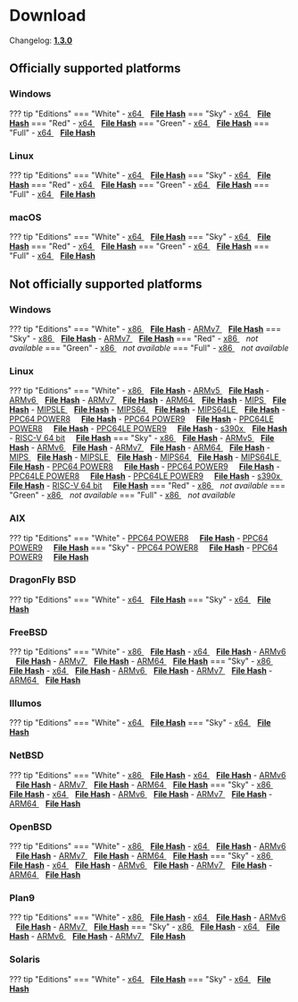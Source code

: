 # Download

Changelog: [**1.3.0**](../Changelog.md#130-_-november-20-2020)

## Officially supported platforms

### Windows

??? tip "Editions"
    === "White"
        - <a href="/dl/1.3.0/white/windows/dixer_amd64.exe">x64 </a> &nbsp;&nbsp; **<a href="/dl/1.3.0/white/windows/dixer_amd64_checksum.json">File Hash</a>**
    === "Sky"
        - <a href="/dl/1.3.0/sky/windows/dixer_amd64.exe">x64 </a> &nbsp;&nbsp; **<a href="/dl/1.3.0/sky/windows/dixer_amd64_checksum.json">File Hash</a>**
    === "Red"
        - <a href="/dl/1.3.0/red/windows/dixer_amd64.exe">x64 </a> &nbsp;&nbsp; **<a href="/dl/1.3.0/red/windows/dixer_amd64_checksum.json">File Hash</a>**
    === "Green"
        - <a href="/dl/1.3.0/green/windows/dixer_amd64.exe">x64 </a> &nbsp;&nbsp; **<a href="/dl/1.3.0/green/windows/dixer_amd64_checksum.json">File Hash</a>**
    === "Full"
        - <a href="/dl/1.3.0/full/windows/dixer_amd64.exe">x64 </a> &nbsp;&nbsp; **<a href="/dl/1.3.0/full/windows/dixer_amd64_checksum.json">File Hash</a>**

### Linux

??? tip "Editions"
    === "White"
        - <a href="/dl/1.3.0/white/linux/dixer_amd64">x64 </a> &nbsp;&nbsp; **<a href="/dl/1.3.0/white/linux/dixer_amd64_checksum.json">File Hash</a>**
    === "Sky"
        - <a href="/dl/1.3.0/sky/linux/dixer_amd64">x64 </a> &nbsp;&nbsp; **<a href="/dl/1.3.0/sky/linux/dixer_amd64_checksum.json">File Hash</a>**
    === "Red"
        - <a href="/dl/1.3.0/red/linux/dixer_amd64">x64 </a> &nbsp;&nbsp; **<a href="/dl/1.3.0/red/linux/dixer_amd64_checksum.json">File Hash</a>**
    === "Green"
        - <a href="/dl/1.3.0/green/linux/dixer_amd64">x64 </a> &nbsp;&nbsp; **<a href="/dl/1.3.0/green/linux/dixer_amd64_checksum.json">File Hash</a>**
    === "Full"
        - <a href="/dl/1.3.0/full/linux/dixer_amd64">x64 </a> &nbsp;&nbsp; **<a href="/dl/1.3.0/full/linux/dixer_amd64_checksum.json">File Hash</a>**

### macOS

??? tip "Editions"
    === "White"
        - <a href="/dl/1.3.0/white/darwin/dixer_amd64">x64 </a> &nbsp;&nbsp; **<a href="/dl/1.3.0/white/darwin/dixer_amd64_checksum.json">File Hash</a>**
    === "Sky"
        - <a href="/dl/1.3.0/sky/darwin/dixer_amd64">x64 </a> &nbsp;&nbsp; **<a href="/dl/1.3.0/sky/darwin/dixer_amd64_checksum.json">File Hash</a>**
    === "Red"
        - <a href="/dl/1.3.0/red/darwin/dixer_amd64">x64 </a> &nbsp;&nbsp; **<a href="/dl/1.3.0/red/darwin/dixer_amd64_checksum.json">File Hash</a>**
    === "Green"
        - <a href="/dl/1.3.0/green/darwin/dixer_amd64">x64 </a> &nbsp;&nbsp; **<a href="/dl/1.3.0/green/darwin/dixer_amd64_checksum.json">File Hash</a>**
    === "Full"
        - <a href="/dl/1.3.0/full/darwin/dixer_amd64">x64 </a> &nbsp;&nbsp; **<a href="/dl/1.3.0/full/darwin/dixer_amd64_checksum.json">File Hash</a>**

## Not officially supported platforms

### Windows

??? tip "Editions"
    === "White"
        - <a href="/dl/1.3.0/white/windows/dixer_386.exe">x86 </a> &nbsp;&nbsp; **<a href="/dl/1.3.0/white/windows/dixer_386_checksum.json">File Hash</a>**
        - <a href="/dl/1.3.0/white/windows/dixer_armV7.exe">ARMv7 </a> &nbsp;&nbsp; **<a href="/dl/1.3.0/white/windows/dixer_armV7_checksum.json">File Hash</a>**
    === "Sky"
        - <a href="/dl/1.3.0/sky/windows/dixer_386.exe">x86 </a> &nbsp;&nbsp; **<a href="/dl/1.3.0/sky/windows/dixer_386_checksum.json">File Hash</a>**
        - <a href="/dl/1.3.0/white/windows/dixer_armV7.exe">ARMv7 </a> &nbsp;&nbsp; **<a href="/dl/1.3.0/sky/windows/dixer_armV7_checksum.json">File Hash</a>**
    === "Red"
        - <a href="/dl/1.3.0/red/windows/dixer_386.exe">x86 </a> &nbsp;&nbsp; *not available*
    === "Green"
        - <a href="/dl/1.3.0/green/windows/dixer_386.exe">x86 </a> &nbsp;&nbsp; *not available*
    === "Full"
        - <a href="/dl/1.3.0/full/windows/dixer_386.exe">x86 </a> &nbsp;&nbsp; *not available*

### Linux

??? tip "Editions"
    === "White"
        - <a href="/dl/1.3.0/white/linux/dixer_386">x86 </a> &nbsp;&nbsp; **<a href="/dl/1.3.0/white/linux/dixer_386_checksum.json">File Hash</a>**
        - <a href="/dl/1.3.0/white/linux/dixer_armV5">ARMv5 </a> &nbsp;&nbsp; **<a href="/dl/1.3.0/white/linux/dixer_armV5_checksum.json">File Hash</a>**
        - <a href="/dl/1.3.0/white/linux/dixer_armV6">ARMv6 </a> &nbsp;&nbsp; **<a href="/dl/1.3.0/white/linux/dixer_armV6_checksum.json">File Hash</a>**
        - <a href="/dl/1.3.0/white/linux/dixer_armV7">ARMv7 </a> &nbsp;&nbsp; **<a href="/dl/1.3.0/white/linux/dixer_armV7_checksum.json">File Hash</a>**
        - <a href="/dl/1.3.0/white/linux/dixer_arm64">ARM64 </a> &nbsp;&nbsp; **<a href="/dl/1.3.0/white/linux/dixer_arm64_checksum.json">File Hash</a>**
        - <a href="/dl/1.3.0/white/linux/dixer_mips">MIPS </a> &nbsp;&nbsp; **<a href="/dl/1.3.0/white/linux/dixer_mips_checksum.json">File Hash</a>**
        - <a href="/dl/1.3.0/white/linux/dixer_mipsle">MIPSLE </a> &nbsp;&nbsp; **<a href="/dl/1.3.0/white/linux/dixer_mipsle_checksum.json">File Hash</a>**
        - <a href="/dl/1.3.0/white/linux/dixer_mips64">MIPS64 </a> &nbsp;&nbsp; **<a href="/dl/1.3.0/white/linux/dixer_mips64_checksum.json">File Hash</a>**
        - <a href="/dl/1.3.0/white/linux/dixer_mips64le">MIPS64LE </a> &nbsp;&nbsp; **<a href="/dl/1.3.0/white/linux/dixer_mips64le_checksum.json">File Hash</a>**
        - [PPC64 POWER8](/dl/1.3.0/white/linux/dixer_ppc64_power8) &nbsp;&nbsp;&nbsp; **<a href="/dl/1.3.0/white/linux/dixer_ppc64_power8_checksum.json">File Hash</a>**
        - [PPC64 POWER9](/dl/1.3.0/white/linux/dixer_ppc64_power9) &nbsp;&nbsp;&nbsp; **<a href="/dl/1.3.0/white/linux/dixer_ppc64_power9_checksum.json">File Hash</a>**
        - [PPC64LE POWER8](/dl/1.3.0/white/linux/dixer_ppc64le_power8) &nbsp;&nbsp;&nbsp; **<a href="/dl/1.3.0/white/linux/dixer_ppc64le_power8_checksum.json">File Hash</a>**
        - [PPC64LE POWER9](/dl/1.3.0/white/linux/dixer_ppc64le_power9) &nbsp;&nbsp;&nbsp; **<a href="/dl/1.3.0/white/linux/dixer_ppc64le_power9_checksum.json">File Hash</a>**
        - <a href="/dl/1.3.0/white/linux/dixer_s390x">s390x </a> &nbsp;&nbsp; **<a href="/dl/1.3.0/white/linux/dixer_s390x_checksum.json">File Hash</a>**
        - [RISC-V 64 bit](/dl/1.3.0/white/linux/dixer_riscv64) &nbsp;&nbsp;&nbsp; **<a href="/dl/1.3.0/white/linux/dixer_riscv64_checksum.json">File Hash</a>**
    === "Sky"
        - <a href="/dl/1.3.0/sky/linux/dixer_386">x86 </a> &nbsp;&nbsp; **<a href="/dl/1.3.0/sky/linux/dixer_386_checksum.json">File Hash</a>**
        - <a href="/dl/1.3.0/sky/linux/dixer_armV5">ARMv5 </a> &nbsp;&nbsp; **<a href="/dl/1.3.0/sky/linux/dixer_armV5_checksum.json">File Hash</a>**
        - <a href="/dl/1.3.0/sky/linux/dixer_armV6">ARMv6 </a> &nbsp;&nbsp; **<a href="/dl/1.3.0/sky/linux/dixer_armV6_checksum.json">File Hash</a>**
        - <a href="/dl/1.3.0/sky/linux/dixer_armV7">ARMv7 </a> &nbsp;&nbsp; **<a href="/dl/1.3.0/sky/linux/dixer_armV7_checksum.json">File Hash</a>**
        - <a href="/dl/1.3.0/sky/linux/dixer_arm64">ARM64 </a> &nbsp;&nbsp; **<a href="/dl/1.3.0/sky/linux/dixer_arm64_checksum.json">File Hash</a>**
        - <a href="/dl/1.3.0/sky/linux/dixer_mips">MIPS </a> &nbsp;&nbsp; **<a href="/dl/1.3.0/sky/linux/dixer_mips_checksum.json">File Hash</a>**
        - <a href="/dl/1.3.0/sky/linux/dixer_mipsle">MIPSLE </a> &nbsp;&nbsp; **<a href="/dl/1.3.0/sky/linux/dixer_mipsle_checksum.json">File Hash</a>**
        - <a href="/dl/1.3.0/sky/linux/dixer_mips64">MIPS64 </a> &nbsp;&nbsp; **<a href="/dl/1.3.0/sky/linux/dixer_mips64_checksum.json">File Hash</a>**
        - <a href="/dl/1.3.0/sky/linux/dixer_mips64le">MIPS64LE </a> &nbsp;&nbsp; **<a href="/dl/1.3.0/sky/linux/dixer_mips64le_checksum.json">File Hash</a>**
        - [PPC64 POWER8](/dl/1.3.0/sky/linux/dixer_ppc64_power8) &nbsp;&nbsp;&nbsp; **<a href="/dl/1.3.0/sky/linux/dixer_ppc64_power8_checksum.json">File Hash</a>**
        - [PPC64 POWER9](/dl/1.3.0/sky/linux/dixer_ppc64_power9) &nbsp;&nbsp;&nbsp; **<a href="/dl/1.3.0/sky/linux/dixer_ppc64_power9_checksum.json">File Hash</a>**
        - [PPC64LE POWER8](/dl/1.3.0/sky/linux/dixer_ppc64le_power8) &nbsp;&nbsp;&nbsp; **<a href="/dl/1.3.0/sky/linux/dixer_ppc64le_power8_checksum.json">File Hash</a>**
        - [PPC64LE POWER9](/dl/1.3.0/sky/linux/dixer_ppc64le_power9) &nbsp;&nbsp;&nbsp; **<a href="/dl/1.3.0/sky/linux/dixer_ppc64le_power9_checksum.json">File Hash</a>**
        - <a href="/dl/1.3.0/sky/linux/dixer_s390x">s390x </a> &nbsp;&nbsp; **<a href="/dl/1.3.0/sky/linux/dixer_s390x_checksum.json">File Hash</a>**
        - [RISC-V 64 bit](/dl/1.3.0/sky/linux/dixer_riscv64) &nbsp;&nbsp;&nbsp; **<a href="/dl/1.3.0/sky/linux/dixer_riscv64_checksum.json">File Hash</a>**
    === "Red"
        - <a href="/dl/1.3.0/red/linux/dixer_386">x86 </a> &nbsp;&nbsp; *not available*
    === "Green"
        - <a href="/dl/1.3.0/green/linux/dixer_386">x86 </a> &nbsp;&nbsp; *not available*
    === "Full"
        - <a href="/dl/1.3.0/full/linux/dixer_386">x86 </a> &nbsp;&nbsp; *not available*

### AIX

??? tip "Editions"
    === "White"
        - [PPC64 POWER8](/dl/1.3.0/white/aix/dixer_ppc64_power8) &nbsp;&nbsp;&nbsp; **<a href="/dl/1.3.0/white/aix/dixer_ppc64_power8_checksum.json">File Hash</a>**
        - [PPC64 POWER9](/dl/1.3.0/white/aix/dixer_ppc64_power9) &nbsp;&nbsp;&nbsp; **<a href="/dl/1.3.0/white/aix/dixer_ppc64_power9_checksum.json">File Hash</a>**
    === "Sky"
        - [PPC64 POWER8](/dl/1.3.0/sky/aix/dixer_ppc64_power8) &nbsp;&nbsp;&nbsp; **<a href="/dl/1.3.0/sky/aix/dixer_ppc64_power8_checksum.json">File Hash</a>**
        - [PPC64 POWER9](/dl/1.3.0/sky/aix/dixer_ppc64_power9) &nbsp;&nbsp;&nbsp; **<a href="/dl/1.3.0/sky/aix/dixer_ppc64_power9_checksum.json">File Hash</a>**

### DragonFly BSD

??? tip "Editions"
    === "White"
        - <a href="/dl/1.3.0/white/dragonfly/dixer_amd64">x64 </a> &nbsp;&nbsp; **<a href="/dl/1.3.0/white/dragonfly/dixer_amd64_checksum.json">File Hash</a>**
    === "Sky"
        - <a href="/dl/1.3.0/sky/dragonfly/dixer_amd64">x64 </a> &nbsp;&nbsp; **<a href="/dl/1.3.0/sky/dragonfly/dixer_amd64_checksum.json">File Hash</a>**

### FreeBSD

??? tip "Editions"
    === "White"
        - <a href="/dl/1.3.0/white/freebsd/dixer_386">x86 </a> &nbsp;&nbsp; **<a href="/dl/1.3.0/white/freebsd/dixer_386_checksum.json">File Hash</a>**
        - <a href="/dl/1.3.0/white/freebsd/dixer_amd64">x64 </a> &nbsp;&nbsp; **<a href="/dl/1.3.0/white/freebsd/dixer_amd64_checksum.json">File Hash</a>**
        - <a href="/dl/1.3.0/white/freebsd/dixer_armV6">ARMv6 </a> &nbsp;&nbsp; **<a href="/dl/1.3.0/white/freebsd/dixer_armV6_checksum.json">File Hash</a>**
        - <a href="/dl/1.3.0/white/freebsd/dixer_armV7">ARMv7 </a> &nbsp;&nbsp; **<a href="/dl/1.3.0/white/freebsd/dixer_armV7_checksum.json">File Hash</a>**
        - <a href="/dl/1.3.0/white/freebsd/dixer_arm64">ARM64 </a> &nbsp;&nbsp; **<a href="/dl/1.3.0/white/freebsd/dixer_arm64_checksum.json">File Hash</a>**
    === "Sky"
        - <a href="/dl/1.3.0/sky/freebsd/dixer_386">x86 </a> &nbsp;&nbsp; **<a href="/dl/1.3.0/sky/freebsd/dixer_386_checksum.json">File Hash</a>**
        - <a href="/dl/1.3.0/sky/freebsd/dixer_amd64">x64 </a> &nbsp;&nbsp; **<a href="/dl/1.3.0/sky/freebsd/dixer_amd64_checksum.json">File Hash</a>**
        - <a href="/dl/1.3.0/sky/freebsd/dixer_armV6">ARMv6 </a> &nbsp;&nbsp; **<a href="/dl/1.3.0/sky/freebsd/dixer_armV6_checksum.json">File Hash</a>**
        - <a href="/dl/1.3.0/sky/freebsd/dixer_armV7">ARMv7 </a> &nbsp;&nbsp; **<a href="/dl/1.3.0/sky/freebsd/dixer_armV7_checksum.json">File Hash</a>**
        - <a href="/dl/1.3.0/sky/freebsd/dixer_arm64">ARM64 </a> &nbsp;&nbsp; **<a href="/dl/1.3.0/sky/freebsd/dixer_arm64_checksum.json">File Hash</a>**

### Illumos

??? tip "Editions"
    === "White"
        - <a href="/dl/1.3.0/white/illumos/dixer_amd64">x64 </a> &nbsp;&nbsp; **<a href="/dl/1.3.0/white/illumos/dixer_amd64_checksum.json">File Hash</a>**
    === "Sky"
        - <a href="/dl/1.3.0/sky/illumos/dixer_amd64">x64 </a> &nbsp;&nbsp; **<a href="/dl/1.3.0/sky/illumos/dixer_amd64_checksum.json">File Hash</a>**

### NetBSD

??? tip "Editions"
    === "White"
        - <a href="/dl/1.3.0/white/netbsd/dixer_386">x86 </a> &nbsp;&nbsp; **<a href="/dl/1.3.0/white/netbsd/dixer_386_checksum.json">File Hash</a>**
        - <a href="/dl/1.3.0/white/netbsd/dixer_amd64">x64 </a> &nbsp;&nbsp; **<a href="/dl/1.3.0/white/netbsd/dixer_amd64_checksum.json">File Hash</a>**
        - <a href="/dl/1.3.0/white/netbsd/dixer_armV6">ARMv6 </a> &nbsp;&nbsp; **<a href="/dl/1.3.0/white/netbsd/dixer_armV6_checksum.json">File Hash</a>**
        - <a href="/dl/1.3.0/white/netbsd/dixer_armV7">ARMv7 </a> &nbsp;&nbsp; **<a href="/dl/1.3.0/white/netbsd/dixer_armV7_checksum.json">File Hash</a>**
        - <a href="/dl/1.3.0/white/netbsd/dixer_arm64">ARM64 </a> &nbsp;&nbsp; **<a href="/dl/1.3.0/white/netbsd/dixer_arm64_checksum.json">File Hash</a>**
    === "Sky"
        - <a href="/dl/1.3.0/sky/netbsd/dixer_386">x86 </a> &nbsp;&nbsp; **<a href="/dl/1.3.0/sky/netbsd/dixer_386_checksum.json">File Hash</a>**
        - <a href="/dl/1.3.0/sky/netbsd/dixer_amd64">x64 </a> &nbsp;&nbsp; **<a href="/dl/1.3.0/sky/netbsd/dixer_amd64_checksum.json">File Hash</a>**
        - <a href="/dl/1.3.0/sky/netbsd/dixer_armV6">ARMv6 </a> &nbsp;&nbsp; **<a href="/dl/1.3.0/sky/netbsd/dixer_armV6_checksum.json">File Hash</a>**
        - <a href="/dl/1.3.0/sky/netbsd/dixer_armV7">ARMv7 </a> &nbsp;&nbsp; **<a href="/dl/1.3.0/sky/netbsd/dixer_armV7_checksum.json">File Hash</a>**
        - <a href="/dl/1.3.0/sky/netbsd/dixer_arm64">ARM64 </a> &nbsp;&nbsp; **<a href="/dl/1.3.0/sky/netbsd/dixer_arm64_checksum.json">File Hash</a>**

### OpenBSD

??? tip "Editions"
    === "White"
        - <a href="/dl/1.3.0/white/openbsd/dixer_386">x86 </a> &nbsp;&nbsp; **<a href="/dl/1.3.0/white/openbsd/dixer_386_checksum.json">File Hash</a>**
        - <a href="/dl/1.3.0/white/openbsd/dixer_amd64">x64 </a> &nbsp;&nbsp; **<a href="/dl/1.3.0/white/openbsd/dixer_amd64_checksum.json">File Hash</a>**
        - <a href="/dl/1.3.0/white/openbsd/dixer_armV6">ARMv6 </a> &nbsp;&nbsp; **<a href="/dl/1.3.0/white/openbsd/dixer_armV6_checksum.json">File Hash</a>**
        - <a href="/dl/1.3.0/white/openbsd/dixer_armV7">ARMv7 </a> &nbsp;&nbsp; **<a href="/dl/1.3.0/white/openbsd/dixer_armV7_checksum.json">File Hash</a>**
        - <a href="/dl/1.3.0/white/openbsd/dixer_arm64">ARM64 </a> &nbsp;&nbsp; **<a href="/dl/1.3.0/white/openbsd/dixer_arm64_checksum.json">File Hash</a>**
    === "Sky"
        - <a href="/dl/1.3.0/sky/openbsd/dixer_386">x86 </a> &nbsp;&nbsp; **<a href="/dl/1.3.0/sky/openbsd/dixer_386_checksum.json">File Hash</a>**
        - <a href="/dl/1.3.0/sky/openbsd/dixer_amd64">x64 </a> &nbsp;&nbsp; **<a href="/dl/1.3.0/sky/openbsd/dixer_amd64_checksum.json">File Hash</a>**
        - <a href="/dl/1.3.0/sky/openbsd/dixer_armV6">ARMv6 </a> &nbsp;&nbsp; **<a href="/dl/1.3.0/sky/openbsd/dixer_armV6_checksum.json">File Hash</a>**
        - <a href="/dl/1.3.0/sky/openbsd/dixer_armV7">ARMv7 </a> &nbsp;&nbsp; **<a href="/dl/1.3.0/sky/openbsd/dixer_armV7_checksum.json">File Hash</a>**
        - <a href="/dl/1.3.0/sky/openbsd/dixer_arm64">ARM64 </a> &nbsp;&nbsp; **<a href="/dl/1.3.0/sky/openbsd/dixer_arm64_checksum.json">File Hash</a>**

### Plan9

??? tip "Editions"
    === "White"
        - <a href="/dl/1.3.0/white/plan9/dixer_386">x86 </a> &nbsp;&nbsp; **<a href="/dl/1.3.0/white/plan9/dixer_386_checksum.json">File Hash</a>**
        - <a href="/dl/1.3.0/white/plan9/dixer_amd64">x64 </a> &nbsp;&nbsp; **<a href="/dl/1.3.0/white/plan9/dixer_amd64_checksum.json">File Hash</a>**
        - <a href="/dl/1.3.0/white/plan9/dixer_armV6">ARMv6 </a> &nbsp;&nbsp; **<a href="/dl/1.3.0/white/plan9/dixer_armV6_checksum.json">File Hash</a>**
        - <a href="/dl/1.3.0/white/plan9/dixer_armV7">ARMv7 </a> &nbsp;&nbsp; **<a href="/dl/1.3.0/white/plan9/dixer_armV7_checksum.json">File Hash</a>**
    === "Sky"
        - <a href="/dl/1.3.0/sky/plan9/dixer_386">x86 </a> &nbsp;&nbsp; **<a href="/dl/1.3.0/sky/plan9/dixer_386_checksum.json">File Hash</a>**
        - <a href="/dl/1.3.0/sky/plan9/dixer_amd64">x64 </a> &nbsp;&nbsp; **<a href="/dl/1.3.0/sky/plan9/dixer_amd64_checksum.json">File Hash</a>**
        - <a href="/dl/1.3.0/sky/plan9/dixer_armV6">ARMv6 </a> &nbsp;&nbsp; **<a href="/dl/1.3.0/sky/plan9/dixer_armV6_checksum.json">File Hash</a>**
        - <a href="/dl/1.3.0/sky/plan9/dixer_armV7">ARMv7 </a> &nbsp;&nbsp; **<a href="/dl/1.3.0/sky/plan9/dixer_armV7_checksum.json">File Hash</a>**

### Solaris

??? tip "Editions"
    === "White"
        - <a href="/dl/1.3.0/white/solaris/dixer_amd64">x64 </a> &nbsp;&nbsp; **<a href="/dl/1.3.0/white/solaris/dixer_amd64_checksum.json">File Hash</a>**
    === "Sky"
        - <a href="/dl/1.3.0/sky/solaris/dixer_amd64">x64 </a> &nbsp;&nbsp; **<a href="/dl/1.3.0/sky/solaris/dixer_amd64_checksum.json">File Hash</a>**
